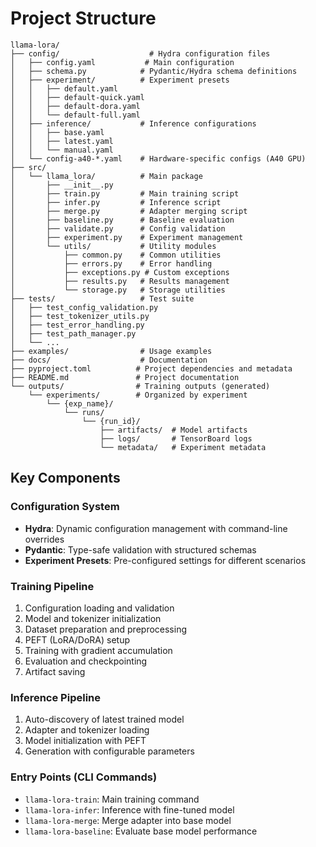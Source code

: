 # Project Structure

```
llama-lora/
├── config/                    # Hydra configuration files
│   ├── config.yaml           # Main configuration
│   ├── schema.py            # Pydantic/Hydra schema definitions
│   ├── experiment/          # Experiment presets
│   │   ├── default.yaml
│   │   ├── default-quick.yaml
│   │   ├── default-dora.yaml
│   │   └── default-full.yaml
│   ├── inference/           # Inference configurations
│   │   ├── base.yaml
│   │   ├── latest.yaml
│   │   └── manual.yaml
│   └── config-a40-*.yaml    # Hardware-specific configs (A40 GPU)
├── src/
│   └── llama_lora/          # Main package
│       ├── __init__.py
│       ├── train.py         # Main training script
│       ├── infer.py         # Inference script
│       ├── merge.py         # Adapter merging script
│       ├── baseline.py      # Baseline evaluation
│       ├── validate.py      # Config validation
│       ├── experiment.py    # Experiment management
│       └── utils/           # Utility modules
│           ├── common.py    # Common utilities
│           ├── errors.py    # Error handling
│           ├── exceptions.py # Custom exceptions
│           ├── results.py   # Results management
│           └── storage.py   # Storage utilities
├── tests/                   # Test suite
│   ├── test_config_validation.py
│   ├── test_tokenizer_utils.py
│   ├── test_error_handling.py
│   ├── test_path_manager.py
│   └── ...
├── examples/                # Usage examples
├── docs/                    # Documentation
├── pyproject.toml          # Project dependencies and metadata
├── README.md               # Project documentation
└── outputs/                # Training outputs (generated)
    └── experiments/        # Organized by experiment
        └── {exp_name}/
            └── runs/
                └── {run_id}/
                    ├── artifacts/  # Model artifacts
                    ├── logs/       # TensorBoard logs
                    └── metadata/   # Experiment metadata
```

## Key Components

### Configuration System
- **Hydra**: Dynamic configuration management with command-line overrides
- **Pydantic**: Type-safe validation with structured schemas
- **Experiment Presets**: Pre-configured settings for different scenarios

### Training Pipeline
1. Configuration loading and validation
2. Model and tokenizer initialization
3. Dataset preparation and preprocessing
4. PEFT (LoRA/DoRA) setup
5. Training with gradient accumulation
6. Evaluation and checkpointing
7. Artifact saving

### Inference Pipeline
1. Auto-discovery of latest trained model
2. Adapter and tokenizer loading
3. Model initialization with PEFT
4. Generation with configurable parameters

### Entry Points (CLI Commands)
- `llama-lora-train`: Main training command
- `llama-lora-infer`: Inference with fine-tuned model
- `llama-lora-merge`: Merge adapter into base model
- `llama-lora-baseline`: Evaluate base model performance